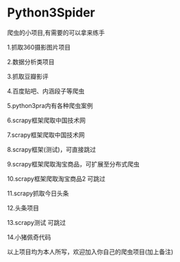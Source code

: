 # Python3Spider
爬虫的小项目,有需要的可以拿来练手

1.抓取360摄影图片项目

2.数据分析类项目

3.抓取豆瓣影评

4.百度贴吧、内涵段子等爬虫

5.python3pra内有各种爬虫案例

6.scrapy框架爬取中国技术网

7.scrapy框架爬取中国技术网

8.scrapy框架(测试)，可直接跳过

9.scrapy框架爬取淘宝商品，可扩展至分布式爬虫

10.scrapy框架爬取淘宝商品2 可跳过

11.scrapy抓取今日头条

12.头条项目

13.scrapy测试 可跳过

14.小猪佩奇代码


以上项目均为本人所写，欢迎加入你自己的爬虫项目(加上备注)
